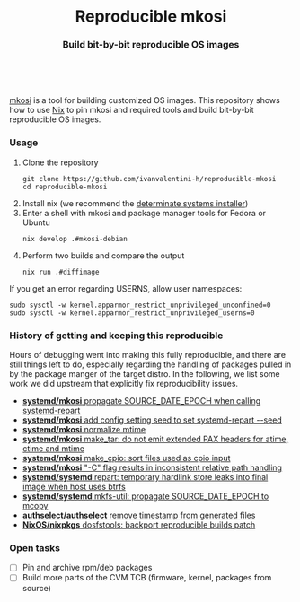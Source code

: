 <h1 align="center">Reproducible mkosi</h1>
<h3 align="center">Build bit-by-bit reproducible OS images</h3>
<br>
<br>
<br>

[mkosi](https://github.com/systemd/mkosi) is a tool for building customized OS images.
This repository shows how to use [Nix](https://nixos.org/) to pin mkosi and required
tools and build bit-by-bit reproducible OS images.


### Usage

1. Clone the repository
    ```shell-session
    git clone https://github.com/ivanvalentini-h/reproducible-mkosi
    cd reproducible-mkosi
    ```
2. Install nix (we recommend the [determinate systems installer](https://github.com/DeterminateSystems/nix-installer))
3. Enter a shell with mkosi and package manager tools for Fedora or Ubuntu
    ```shell-session
    nix develop .#mkosi-debian
    ```
4. Perform two builds and compare the output
    ```shell-session
    nix run .#diffimage
    ```

If you get an error regarding USERNS, allow user namespaces:
```
sudo sysctl -w kernel.apparmor_restrict_unprivileged_unconfined=0
sudo sysctl -w kernel.apparmor_restrict_unprivileged_userns=0
```

### History of getting and keeping this reproducible

Hours of debugging went into making this fully reproducible, and there are still things left to do,
especially regarding the handling of packages pulled in by the package manger of the target distro.
In the following, we list some work we did upstream that explicitly fix reproducibility issues.

- [**systemd/mkosi** propagate SOURCE_DATE_EPOCH when calling systemd-repart](https://github.com/systemd/mkosi/pull/1834)
- [**systemd/mkosi** add config setting seed to set systemd-repart --seed](https://github.com/systemd/mkosi/pull/1837)
- [**systemd/mkosi** normalize mtime](https://github.com/systemd/mkosi/pull/1839)
- [**systemd/mkosi** make_tar: do not emit extended PAX headers for atime, ctime and mtime](https://github.com/systemd/mkosi/pull/1982)
- [**systemd/mkosi** make_cpio: sort files used as cpio input](https://github.com/systemd/mkosi/pull/2163)
- [**systemd/mkosi** "-C" flag results in inconsistent relative path handling](https://github.com/systemd/mkosi/issues/1879)
- [**systemd/systemd** repart: temporary hardlink store leaks into final image when host uses btrfs](https://github.com/systemd/systemd/issues/29606)
- [**systemd/systemd** mkfs-util: propagate SOURCE_DATE_EPOCH to mcopy](https://github.com/systemd/systemd/pull/29000)
- [**authselect/authselect** remove timestamp from generated files](https://github.com/authselect/authselect/pull/350)
- [**NixOS/nixpkgs** dosfstools: backport reproducible builds patch](https://github.com/NixOS/nixpkgs/pull/252282)

### Open tasks

- [ ] Pin and archive rpm/deb packages
- [ ] Build more parts of the CVM TCB (firmware, kernel, packages from source)
